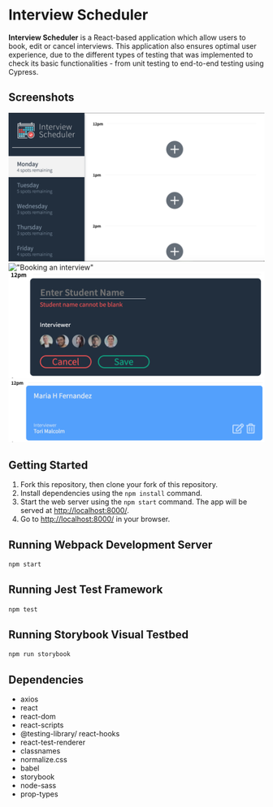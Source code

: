 # Interview Scheduler

**Interview Scheduler** is a React-based application which allow users to book, edit or cancel interviews. This application also ensures optimal user experience, due to the different types of testing that was implemented to check its basic functionalities - from unit testing to end-to-end testing using Cypress.

## Screenshots

!["Interview Scheduler"](https://github.com/mariahfernnn/scheduler/blob/master/docs/interview-scheduler.png?raw=true)
!["Booking an interview"](uhttps://github.com/mariahfernnn/scheduler/blob/master/docs/booking-interview.png?raw=true)
!["Booking an interview Error"](https://github.com/mariahfernnn/scheduler/blob/master/docs/booking-interview-error.png?raw=true)
!["Booked Interview with hover"](https://github.com/mariahfernnn/scheduler/blob/master/docs/booked-interview-hover-on.png?raw=true)

## Getting Started

1. Fork this repository, then clone your fork of this repository.
2. Install dependencies using the `npm install` command.
3. Start the web server using the `npm start` command. The app will be served at <http://localhost:8000/>.
4. Go to <http://localhost:8000/> in your browser.

## Running Webpack Development Server

```sh
npm start
```

## Running Jest Test Framework

```sh
npm test
```

## Running Storybook Visual Testbed

```sh
npm run storybook
```

## Dependencies

- axios
- react
- react-dom
- react-scripts
- @testing-library/ react-hooks
- react-test-renderer
- classnames
- normalize.css
- babel
- storybook
- node-sass
- prop-types
